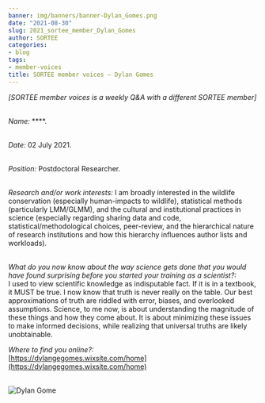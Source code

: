 ```yaml
---
banner: img/banners/banner-Dylan_Gomes.png
date: "2021-08-30"
slug: 2021_sortee_member_Dylan_Gomes
author: SORTEE
categories:
- blog
tags:
- member-voices
title: SORTEE member voices – Dylan Gomes 
---
```



*[SORTEE member voices is a weekly Q&A with a different SORTEE member]*   
&nbsp;
&nbsp;

   _Name:_ ****.   
&nbsp;

   _Date:_ 02 July 2021.   
&nbsp;

   _Position:_ Postdoctoral Researcher.   
&nbsp;

   _Research and/or work interests:_ I am broadly interested in the wildlife conservation (especially human-impacts to wildlife),  statistical methods (particularly LMM/GLMM), and the cultural and institutional practices in science (especially regarding sharing data and code, statistical/methodological choices, peer-review, and the hierarchical nature of research institutions and how this hierarchy influences author lists and workloads).   
&nbsp;

_What do you now know about the way science gets done that you would have found surprising before you started your training as a scientist?:_   
I used to view scientific knowledge as indisputable fact. If it is in a textbook, it MUST be true. I now know that truth is never really on the table. Our best approximations of truth are riddled with error, biases, and overlooked assumptions. Science, to me now, is about understanding the magnitude of these things and how they come about. It is about minimizing these issues to make informed decisions, while realizing that universal truths are likely unobtainable.
&nbsp;

_Where to find you online?:_   
[https://dylangegomes.wixsite.com/home](https://dylangegomes.wixsite.com/home)   
&nbsp;
&nbsp;

![Dylan Gome](/blog/images/Dylan_Gomes.png)    
&nbsp;